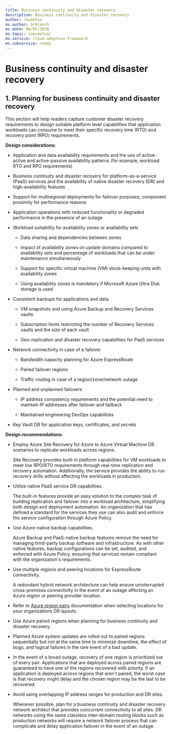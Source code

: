 ```yaml
---
title: Business continuity and disaster recovery
description: Business continuity and disaster recovery
author: rkuehfus
ms.author: brblanch
ms.date: 06/01/2020
ms.topic: conceptual
ms.service: cloud-adoption-framework
ms.subservice: ready
---
```


# Business continuity and disaster recovery

## 1. Planning for business continuity and disaster recovery

This section will help readers capture customer disaster recovery requirements to design suitable platform level capabilities that application workloads can consume to meet their specific recovery time (RTO) and recovery point (RPO) requirements.

**Design considerations:**

- Application and data availability requirements and the use of active-active and active-passive availability patterns (for example, workload RTO and RPO requirements)

- Business continuity and disaster recovery for platform-as-a-service (PaaS) services and the availability of native disaster recovery (DR) and high-availability features

- Support for multiregional deployments for failover purposes; component proximity for performance reasons

- Application operations with reduced functionality or degraded performance in the presence of an outage

- Workload suitability for availability zones or availability sets

  - Data sharing and dependencies between zones

  - Impact of availability zones on update domains compared to availability sets and percentage of workloads that can be under maintenance simultaneously

  - Support for specific virtual machine (VM) stock-keeping units with availability zones

  - Using availability zones is mandatory if Microsoft Azure Ultra Disk storage is used 

- Consistent backups for applications and data

  - VM snapshots and using Azure Backup and Recovery Services vaults

  - Subscription limits restricting the number of Recovery Services vaults and the size of each vault

  - Geo-replication and disaster recovery capabilities for PaaS services

- Network connectivity in case of a failover

  - Bandwidth capacity planning for Azure ExpressRoute

  - Paired failover regions

  - Traffic routing in case of a region/zone/network outage

- Planned and unplanned failovers

  - IP address consistency requirements and the potential need to maintain IP addresses after failover and failback

  - Maintained engineering DevOps capabilities

- Key Vault DR for application keys, certificates, and secrets

**Design recommendations:**

- Employ Azure Site Recovery for Azure to Azure Virtual Machine DR scenarios to replicate workloads across regions.

  Site Recovery provides built-in platform capabilities for VM workloads to meet low RPO/RTO requirements through real-time replication and recovery automation. Additionally, the service provides the ability to run recovery drills without affecting the workloads in production.

- Utilize native PaaS service DR capabilities.

  The built-in features provide an easy solution to the complex task of building replication and failover into a workload architecture, simplifying both design and deployment automation. An organization that has defined a standard for the services they use can also audit and enforce the service configuration through Azure Policy.

- Use Azure-native backup capabilities.

  Azure Backup and PaaS-native backup features remove the need for managing third-party backup software and infrastructure. As with other native features, backup configurations can be set, audited, and enforced with Azure Policy, ensuring that services remain compliant with the organization's requirements.

- Use multiple regions and peering locations for ExpressRoute connectivity.

  A redundant hybrid network architecture can help ensure uninterrupted cross-premises connectivity in the event of an outage affecting an Azure region or peering provider location.

- Refer to [Azure region pairs](https://docs.microsoft.com/azure/best-practices-availability-paired-regions) documentation when selecting locations for your organizations DR layouts.

- Use Azure paired regions when planning for business continuity and disaster recovery.

- Planned Azure system updates are rolled out to paired regions sequentially but not at the same time to minimize downtime, the effect of bugs, and logical failures in the rare event of a bad update.

- In the event of a broad outage, recovery of one region is prioritized out of every pair. Applications that are deployed across paired regions are guaranteed to have one of the regions recovered with priority. If an application is deployed across regions that aren't paired, the worst case is that recovery might delay and the chosen region may be the last to be recovered.

<!-- -->

- Avoid using overlapping IP address ranges for production and DR sites.

  Whenever possible, plan for a business continuity and disaster recovery network architect that provides concurrent connectivity to all sites. DR networks using the same classless inter-domain routing blocks such as production networks will require a network failover process that can complicate and delay application failover in the event of an outage.
